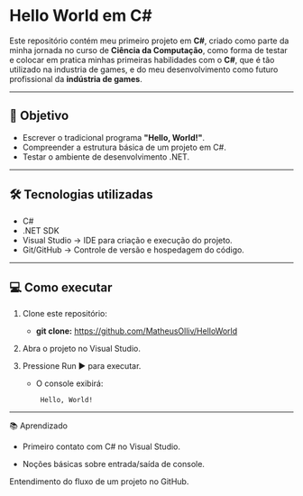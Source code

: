# Hello World em C#

Este repositório contém meu primeiro projeto em **C#**, criado como parte da minha jornada no curso de **Ciência da Computação**, como forma de testar e colocar em pratica minhas primeiras habilidades com o **C#**, que é tão utilizado na industria de games, e do meu desenvolvimento como futuro profissional da **indústria de games**.  

---

## 🎯 Objetivo
- Escrever o tradicional programa **"Hello, World!"**.  
- Compreender a estrutura básica de um projeto em C#.  
- Testar o ambiente de desenvolvimento .NET.  

---

## 🛠️ Tecnologias utilizadas
- C#  
- .NET SDK
- Visual Studio → IDE para criação e execução do projeto.
- Git/GitHub → Controle de versão e hospedagem do código.



---

## 💻 Como executar

1. Clone este repositório:

   - **git clone:** https://github.com/MatheusOlliv/HelloWorld


2. Abra o projeto no Visual Studio.
   

3. Pressione Run ▶️ para executar.

   - O console exibirá:

          Hello, World!

---

📚 Aprendizado

- Primeiro contato com C# no Visual Studio.

- Noções básicas sobre entrada/saída de console.

Entendimento do fluxo de um projeto no GitHub.
